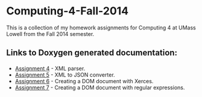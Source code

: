 <h1>Computing-4-Fall-2014</h1>

This is a collection of my homework assignments for Computing 4 at UMass Lowell from the Fall 2014 semester.

<h2><p>Links to Doxygen generated documentation:</p></h2>

<ul>
  <li><a href="http://davidlordan.github.io/Computing-4-Fall-2014/Comp4_Assignment4_DavidLordan/Doxygen/html/index.html"> Assignment 4</a> - XML parser.</li>
  <li><a href="http://davidlordan.github.io/Computing-4-Fall-2014/Comp4_Assignment5_DavidLordan/dist/Doxygen/html/main_8cpp.html"> Assignment 5</a> - XML to JSON converter.</li>
  <li><a href="http://davidlordan.github.io/Computing-4-Fall-2014/Comp4_Assignment6_DavidLordan/dist/Doxygen/index.html"> Assignment 6</a> - Creating a DOM document with Xerces.</li>
  <li><a href="http://davidlordan.github.io/Computing-4-Fall-2014/Comp4_Assignment7_DavidLordan_v1/dist/Doxygen/index.html"> Assignment 7</a> - Creating a DOM document with regular expressions.</li>

</ul>